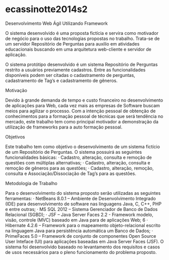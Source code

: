 # ecassinotte2014s2
Desenvolvimento Web Ágil Utilizando Framework

O sistema desenvolvido é uma proposta fictícia e servira como motivador de
negócio para o uso das tecnologias propostas no trabalho. Trata-se de um servidor
Repositório de Perguntas para auxilio em atividades educacionais buscando em
uma arquitetura web-cliente e servidor de aplicação.

O sistema protótipo desenvolvido é um sistema Repositório de Perguntas restrito a
usuários previamente cadastros. Entre as funcionalidades disponíveis podem ser
citadas o cadastramento de perguntas, cadastramento de Tag’s e cadastramento de
gêneros.


Motivação

Devido à grande demanda de tempo e custo financeiro no desenvolvimento de
aplicações para Web, cada vez mais as empresas de Software buscam meios para
agilizar o processo. Com a intenção pessoal de obtenção de conhecimentos para a
formação pessoal de técnicas que será tendência no mercado, este trabalho tem
como principal motivador a demonstração da utilização de frameworks para a auto
formação pessoal.

Objetivos

Este trabalho tem como objetivo o desenvolvimento de um sistema fictício de um
Repositório de Perguntas. O sistema possuirá as seguintes funcionalidades
básicas:
· Cadastro, alteração, consulta e remoção de questões com múltiplas
alternativas;
· Cadastro, alteração, consulta e remoção de gêneros para as questões;
· Cadastro, alteração, remoção, consulta e Associação/Dissociação de Tag’s
para as questões.


Metodologia de Trabalho

Para o desenvolvimento do sistema proposto serão utilizadas as seguintes
ferramentas:
· NetBeans 8.0.1 – Ambiente de Desenvolvimento Integrado (IDE) para
desenvolvimento de software nas linguagens Java, C, C++, PHP e entre
outras;
· MS SQL 2012 – Sistema Gerenciador de Banco de Dados Relacional
(SGBD);
· JSF – Java Server Faces 2.2 - Framework modelo, visão, controle (MVC)
baseado em Java para de aplicações Web;
6
· Hibernate 4.2.6 – Framework para o mapeamento objeto-relacional escrito
na linguagem Java para persistência automática um Banco de Dados;
· PrimeFaces 5.0 – Framework de conjunto de componentes Open Source
User Inteface (UI) para aplicações baseadas em Java Server Faces (JSF).
O sistema foi desenvolvido baseado no levantamento dos requisitos e casos de
usos necessários para o pleno funcionamento do problema proposto.

